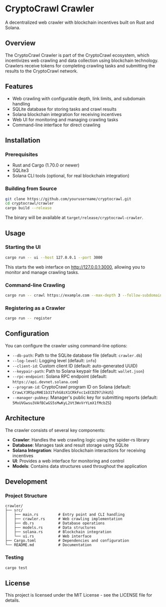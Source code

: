 # CryptoCrawl Crawler

A decentralized web crawler with blockchain incentives built on Rust and Solana.

## Overview

The CryptoCrawl Crawler is part of the CryptoCrawl ecosystem, which incentivizes web crawling and data collection using blockchain technology. Crawlers receive tokens for completing crawling tasks and submitting the results to the CryptoCrawl network.

## Features

- Web crawling with configurable depth, link limits, and subdomain handling
- SQLite database for storing tasks and crawl results
- Solana blockchain integration for receiving incentives
- Web UI for monitoring and managing crawling tasks
- Command-line interface for direct crawling

## Installation

### Prerequisites

- Rust and Cargo (1.70.0 or newer)
- SQLite3
- Solana CLI tools (optional, for real blockchain integration)

### Building from Source

```bash
git clone https://github.com/yourusername/cryptocrawl.git
cd cryptocrawl/crawler
cargo build --release
```

The binary will be available at `target/release/cryptocrawl-crawler`.

## Usage

### Starting the UI

```bash
cargo run -- ui --host 127.0.0.1 --port 3000
```

This starts the web interface on http://127.0.0.1:3000, allowing you to monitor and manage crawling tasks.

### Command-line Crawling

```bash
cargo run -- crawl https://example.com --max-depth 3 --follow-subdomains
```

### Registering as a Crawler

```bash
cargo run -- register
```

## Configuration

You can configure the crawler using command-line options:

- `--db-path`: Path to the SQLite database file (default: `crawler.db`)
- `--log-level`: Logging level (default: `info`)
- `--client-id`: Custom client ID (default: auto-generated UUID)
- `--keypair-path`: Path to Solana keypair file (default: `wallet.json`)
- `--rpc-endpoint`: Solana RPC endpoint (default: `https://api.devnet.solana.com`)
- `--program-id`: CryptoCrawl program ID on Solana (default: `CrawLY3R5pzRHE1b31TvhG8zX1CRkFxc1xECDZ97ihkUS`)
- `--manager-pubkey`: Manager's public key for submitting reports (default: `5MxUVGwsu3VAfBCwGS5sMwKyL2Vt3WvVrYLmX1fMcbZS`)

## Architecture

The crawler consists of several key components:

- **Crawler**: Handles the web crawling logic using the spider-rs library
- **Database**: Manages task and result storage using SQLite
- **Solana Integration**: Handles blockchain interactions for receiving incentives
- **UI**: Provides a web interface for monitoring and control
- **Models**: Contains data structures used throughout the application

## Development

### Project Structure

```
crawler/
├── src/
│   ├── main.rs         # Entry point and CLI handling
│   ├── crawler.rs      # Web crawling implementation
│   ├── db.rs           # Database operations
│   ├── models.rs       # Data structures
│   ├── solana.rs       # Blockchain integration
│   └── ui.rs           # Web interface
├── Cargo.toml          # Dependencies and configuration
└── README.md           # Documentation
```

### Testing

```bash
cargo test
```

## License

This project is licensed under the MIT License - see the LICENSE file for details. 